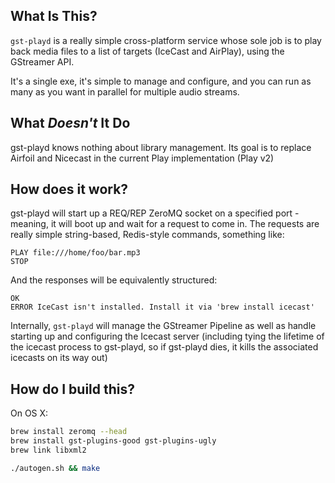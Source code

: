## What Is This?

`gst-playd` is a really simple cross-platform service whose sole job is to
play back media files to a list of targets (IceCast and AirPlay), using the
GStreamer API. 

It's a single exe, it's simple to manage and configure, and you can run as
many as you want in parallel for multiple audio streams.

## What *Doesn't* It Do

gst-playd knows nothing about library management. Its goal is to replace
Airfoil and Nicecast in the current Play implementation (Play v2)

## How does it work?

gst-playd will start up a REQ/REP ZeroMQ socket on a specified port - meaning,
it will boot up and wait for a request to come in. The requests are really
simple string-based, Redis-style commands, something like:

```
PLAY file:///home/foo/bar.mp3
STOP
```

And the responses will be equivalently structured:

```
OK
ERROR IceCast isn't installed. Install it via 'brew install icecast'
```

Internally, `gst-playd` will manage the GStreamer Pipeline as well as handle
starting up and configuring the Icecast server (including tying the lifetime
of the icecast process to gst-playd, so if gst-playd dies, it kills the
associated icecasts on its way out)

## How do I build this?

On OS X:

```sh
brew install zeromq --head
brew install gst-plugins-good gst-plugins-ugly
brew link libxml2

./autogen.sh && make
```
